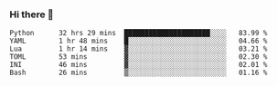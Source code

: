 ### Hi there 👋

<!--
**gustavkrist/gustavkrist** is a ✨ _special_ ✨ repository because its `README.md` (this file) appears on your GitHub profile.

Here are some ideas to get you started:

- 🔭 I’m currently working on ...
- 🌱 I’m currently learning ...
- 👯 I’m looking to collaborate on ...
- 🤔 I’m looking for help with ...
- 💬 Ask me about ...
- 📫 How to reach me: ...
- 😄 Pronouns: ...
- ⚡ Fun fact: ...
-->

<!--START_SECTION:waka-->

```text
Python      32 hrs 29 mins  █████████████████████░░░░   83.99 %
YAML        1 hr 48 mins    █░░░░░░░░░░░░░░░░░░░░░░░░   04.66 %
Lua         1 hr 14 mins    ▓░░░░░░░░░░░░░░░░░░░░░░░░   03.21 %
TOML        53 mins         ▓░░░░░░░░░░░░░░░░░░░░░░░░   02.30 %
INI         46 mins         ▓░░░░░░░░░░░░░░░░░░░░░░░░   02.01 %
Bash        26 mins         ▒░░░░░░░░░░░░░░░░░░░░░░░░   01.16 %
```

<!--END_SECTION:waka-->
